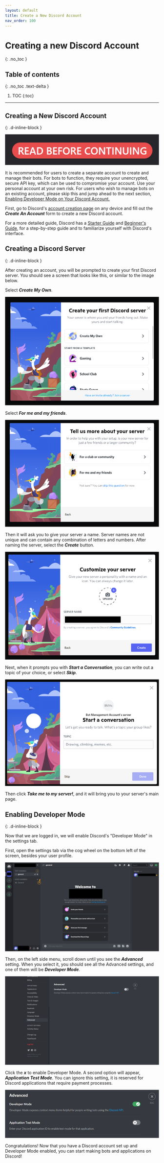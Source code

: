 ```yaml
---
layout: default
title: Create a New Discord Account
nav_order: 100
---
```


# Creating a new Discord Account
{: .no_toc }

## Table of contents
{: .no_toc .text-delta }

1. TOC
{:toc}

---

## Creating a New Discord Account
{: .d-inline-block }

![warning](../graphics/warning2.png)

It is recommended for users to create a separate account to create and manage their bots. For bots to function, they require your unencrypted, secure API key, which can be used to compromise your account. Use your personal account at your own risk. For users who wish to manage bots on an existing account, please skip this and jump ahead to the next section, [Enabling Developer Mode on Your Discord Account.](https://23o4i7.github.io/Sean-Sejin-Docs/docs/createDiscordAccount/#enabling-developer-mode)

First, go to Discord's [account creation page](https://discord.com/register) on any device and fill out the ***Create An Account*** form to create a new Discord account.

For a more detailed guide, Discord has a [Starter Guide](https://support.discord.com/hc/en-us/articles/360033931551-Getting-Started) and [Beginner's Guide](https://support.discord.com/hc/en-us/articles/360045138571-Beginner-s-Guide-to-Discord), for a step-by-step guide and to familiarize yourself with Discord's interface.

## Creating a Discord Server
{: .d-inline-block }

After creating an account, you will be prompted to create your first Discord server. You should see a screen that looks like this, or similar to the image below. 

Select ***Create My Own***. 

![createServer01](./../graphics/createFirstServer.png) 

Select ***For me and my friends***.

![createServer02](../graphics/createFirstServer2.png)

 Then it will ask you to give your server a name. Server names are not unique and can contain any combination of letters and numbers. After naming the server, select the ***Create*** button.
 
![createServer03](./../graphics/createFirstServer3.png)

 Next, when it prompts you with ***Start a Conversation***, you can write out a topic of your choice, or select ***Skip***.
 
 ![createServer04](../graphics/createFirstServer4.png)
 
 Then click ***Take me to my server!***, and it will bring you to your server's main page.

## Enabling Developer Mode
{: .d-inline-block }

Now that we are logged in, we will enable Discord's "Developer Mode" in the settings tab.

First, open the settings tab via the cog wheel on the bottom left of the screen, besides your user profile.

![serverMainPage](./../graphics/serverMainPage.png)

Then, on the left side menu, scroll down until you see the ***Advanced*** setting. When you select it, you should see all the Advanced settings, and one of them will be ***Developer Mode***. 

![developerMode](./../graphics/developerMode.png)

Click the ***x*** to enable Developer Mode. A second option will appear, ***Application Test Mode***. You can ignore this setting, it is reserved for Discord applications that require payment processes. 

![devEnabled](./../graphics/devModeEnabled.png)

Congratulations! Now that you have a Discord account set up and Developer Mode enabled, you can start making bots and applications on Discord!
